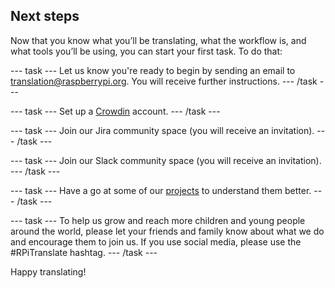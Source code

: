 
## Next steps

Now that you know what you’ll be translating, what the workflow is, and what tools you’ll be using, you can start your first task. To do that:

--- task ---
Let us know you're ready to begin by sending an email to translation@raspberrypi.org. You will receive further instructions.
--- /task ---

--- task ---
Set up a [Crowdin](https://crowdin.com/join) account.
--- /task ---

--- task ---
Join our Jira community space (you will receive an invitation).
--- /task ---

--- task ---
Join our Slack community space (you will receive an invitation).
--- /task ---

--- task ---
Have a go at some of our [projects](https://projects.raspberrypi.org) to understand them better.
--- /task ---

--- task ---
To help us grow and reach more children and young people around the world, please let your friends and family know about what we do and encourage them to join us. If you use social media, please use the #RPiTranslate hashtag.
--- /task ---

Happy translating!
